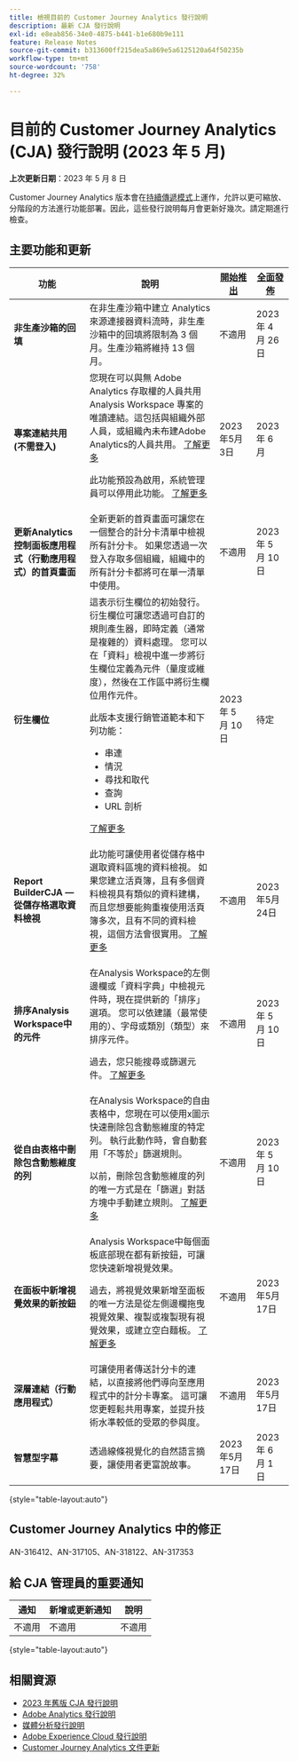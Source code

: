 ```yaml
---
title: 檢視目前的 Customer Journey Analytics 發行說明
description: 最新 CJA 發行說明
exl-id: e8eab856-34e0-4875-b441-b1e680b9e111
feature: Release Notes
source-git-commit: b313600ff215dea5a869e5a6125120a64f50235b
workflow-type: tm+mt
source-wordcount: '758'
ht-degree: 32%

---
```


# 目前的 Customer Journey Analytics (CJA) 發行說明 (2023 年 5 月)

**上次更新日期**：2023 年 5 月 8 日

Customer Journey Analytics 版本會在[持續傳遞模式](releases.md)上運作，允許以更可縮放、分階段的方法進行功能部署。因此，這些發行說明每月會更新好幾次。請定期進行檢查。

## 主要功能和更新

| 功能 | 說明 | [開始推出](releases.md) | [全面發佈](releases.md) |
| ----------- | ---------- | ------- | ---- |
| **非生產沙箱的回填** | 在非生產沙箱中建立 Analytics 來源連接器資料流時，非生產沙箱中的回填將限制為 3 個月。生產沙箱將維持 13 個月。 | 不適用 | 2023 年 4 月 26 日 |
| **專案連結共用 (不需登入)** | 您現在可以與無 Adobe Analytics 存取權的人員共用 Analysis Workspace 專案的唯讀連結。這包括與組織外部人員，或組織內未布建Adobe Analytics的人員共用。 [了解更多](https://experienceleague.adobe.com/docs/analytics/analyze/analysis-workspace/curate-share/share-projects.html?lang=en#share-public-link) <p>此功能預設為啟用，系統管理員可以停用此功能。 [了解更多](https://experienceleague.adobe.com/docs/analytics/analyze/analysis-workspace/user-preferences.html?lang=en#company-preferences)</p> | 2023年5月3日 | 2023 年 6 月 |
| **更新Analytics控制面板應用程式（行動應用程式）的首頁畫面** | 全新更新的首頁畫面可讓您在一個整合的計分卡清單中檢視所有計分卡。  如果您透過一次登入存取多個組織，組織中的所有計分卡都將可在單一清單中使用。 | 不適用 | 2023 年 5 月 10 日 |
| **衍生欄位** | 這表示衍生欄位的初始發行。 衍生欄位可讓您透過可自訂的規則產生器，即時定義（通常是複雜的）資料處理。 您可以在「資料」檢視中進一步將衍生欄位定義為元件（量度或維度），然後在工作區中將衍生欄位用作元件。<p>此版本支援行銷管道範本和下列功能：</p><ul><li>串連</li><li>情況</li><li>尋找和取代</li><li>查詢</li><li>URL 剖析</li></ul> <p>[了解更多](https://experienceleague.adobe.com/docs/analytics-platform/using/cja-dataviews/derived-fields.html)</p> | 2023 年 5 月 10 日 | 待定 |
| **Report BuilderCJA — 從儲存格選取資料檢視** | 此功能可讓使用者從儲存格中選取資料區塊的資料檢視。 如果您建立活頁簿，且有多個資料檢視具有類似的資料建構，而且您想要能夠重複使用活頁簿多次，且有不同的資料檢視，這個方法會很實用。 [了解更多](https://experienceleague.adobe.com/docs/analytics-platform/using/cja-reportbuilder/select-data-view.html) | 不適用 | 2023年5月24日 |
| **排序Analysis Workspace中的元件** | <p>在Analysis Workspace的左側邊欄或「資料字典」中檢視元件時，現在提供新的「排序」選項。 您可以依建議（最常使用的）、字母或類別（類型）來排序元件。</p><p>過去，您只能搜尋或篩選元件。 [了解更多](https://experienceleague.adobe.com/docs/analytics/analyze/analysis-workspace/components/analysis-workspace-components.html?lang=en)</p> | 不適用 | 2023 年 5 月 10 日 |
| **從自由表格中刪除包含動態維度的列** | 在Analysis Workspace的自由表格中，您現在可以使用x圖示快速刪除包含動態維度的特定列。 執行此動作時，會自動套用「不等於」篩選規則。<p>以前，刪除包含動態維度的列的唯一方式是在「篩選」對話方塊中手動建立規則。 [了解更多](https://experienceleague.adobe.com/docs/analytics/analyze/analysis-workspace/visualizations/freeform-table/filter-and-sort.html?lang=en)</p> | 不適用 | 2023 年 5 月 10 日 |
| **在面板中新增視覺效果的新按鈕** | Analysis Workspace中每個面板底部現在都有新按鈕，可讓您快速新增視覺效果。 <p>過去，將視覺效果新增至面板的唯一方法是從左側邊欄拖曳視覺效果、複製或複製現有視覺效果，或建立空白麵板。 [了解更多](https://experienceleague.adobe.com/docs/analytics/analyze/analysis-workspace/visualizations/freeform-analysis-visualizations.html?lang=en#quick-viz)</p> | 不適用 | 2023年5月17日 |
| **深層連結（行動應用程式）** | 可讓使用者傳送計分卡的連結，以直接將他們導向至應用程式中的計分卡專案。 這可讓您更輕鬆共用專案，並提升技術水準較低的受眾的參與度。 | 不適用 | 2023年5月17日 |
| **智慧型字幕** | 透過線條視覺化的自然語言摘要，讓使用者更富說故事。 | 2023年5月17日 | 2023 年 6 月 1 日 |

{style="table-layout:auto"}

## Customer Journey Analytics 中的修正

AN-316412、AN-317105、AN-318122、AN-317353

## 給 CJA 管理員的重要通知

| 通知 | 新增或更新通知 | 說明 |
| --- | --- | --- |
| 不適用 | 不適用 | 不適用 |

{style="table-layout:auto"}

## 相關資源

* [2023 年舊版 CJA 發行說明](/help/release-notes/2023.md)
* [Adobe Analytics 發行說明](https://experienceleague.adobe.com/docs/analytics/release-notes/latest.html?lang=zh-Hant)
* [媒體分析發行說明](https://experienceleague.adobe.com/docs/media-analytics/using/additional-resources/release-notes.html?lang=zh-Hant)
* [Adobe Experience Cloud 發行說明](https://experienceleague.adobe.com/docs/release-notes/experience-cloud/current.html?lang=zh-Hant)
* [Customer Journey Analytics 文件更新](/help/release-notes/doc-changes.md)
